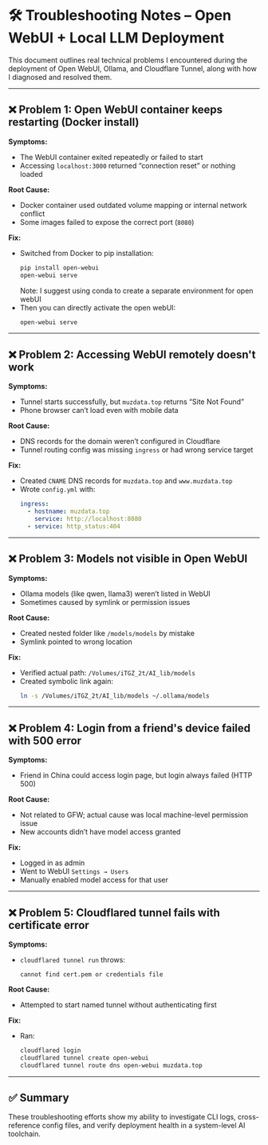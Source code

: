# 🛠 Troubleshooting Notes – Open WebUI + Local LLM Deployment

This document outlines real technical problems I encountered during the deployment of Open WebUI, Ollama, and Cloudflare Tunnel, along with how I diagnosed and resolved them.

---

## ❌ Problem 1: Open WebUI container keeps restarting (Docker install)

**Symptoms:**  
- The WebUI container exited repeatedly or failed to start  
- Accessing `localhost:3000` returned “connection reset” or nothing loaded

**Root Cause:**  
- Docker container used outdated volume mapping or internal network conflict  
- Some images failed to expose the correct port (`8080`)

**Fix:**  
- Switched from Docker to pip installation:
  ```bash
  pip install open-webui
  open-webui serve
  ```
  Note: I suggest using conda to create a separate environment for open webUI
- Then you can directly activate the open webUI:
  ```bash
  open-webui serve
  ```

---

## ❌ Problem 2: Accessing WebUI remotely doesn't work

**Symptoms:**  
- Tunnel starts successfully, but `muzdata.top` returns “Site Not Found”  
- Phone browser can’t load even with mobile data

**Root Cause:**  
- DNS records for the domain weren’t configured in Cloudflare  
- Tunnel routing config was missing `ingress` or had wrong service target

**Fix:**  
- Created `CNAME` DNS records for `muzdata.top` and `www.muzdata.top`  
- Wrote `config.yml` with:
  ```yaml
  ingress:
    - hostname: muzdata.top
      service: http://localhost:8080
    - service: http_status:404
  ```

---

## ❌ Problem 3: Models not visible in Open WebUI

**Symptoms:**  
- Ollama models (like qwen, llama3) weren’t listed in WebUI  
- Sometimes caused by symlink or permission issues

**Root Cause:**  
- Created nested folder like `/models/models` by mistake  
- Symlink pointed to wrong location

**Fix:**  
- Verified actual path: `/Volumes/iTGZ_2t/AI_lib/models`  
- Created symbolic link again:
  ```bash
  ln -s /Volumes/iTGZ_2t/AI_lib/models ~/.ollama/models
  ```

---

## ❌ Problem 4: Login from a friend's device failed with 500 error

**Symptoms:**  
- Friend in China could access login page, but login always failed (HTTP 500)

**Root Cause:**  
- Not related to GFW; actual cause was local machine-level permission issue  
- New accounts didn’t have model access granted

**Fix:**  
- Logged in as admin  
- Went to WebUI `Settings → Users`  
- Manually enabled model access for that user

---

## ❌ Problem 5: Cloudflared tunnel fails with certificate error

**Symptoms:**  
- `cloudflared tunnel run` throws:
  ```
  cannot find cert.pem or credentials file
  ```

**Root Cause:**  
- Attempted to start named tunnel without authenticating first

**Fix:**  
- Ran:
  ```bash
  cloudflared login
  cloudflared tunnel create open-webui
  cloudflared tunnel route dns open-webui muzdata.top
  ```

---

## ✅ Summary

These troubleshooting efforts show my ability to investigate CLI logs, cross-reference config files, and verify deployment health in a system-level AI toolchain.
